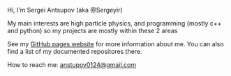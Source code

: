 Hi, I’m Sergei Antsupov (aka @Sergeyir)

My main interests are high particle physics, and programming (mostly c++ and python) so my projects are mostly within these 2 areas

See my [GitHub pages website](https://sergeyir.github.io/) for more information about me. You can also find a list of my documented repositores there.

How to reach me: anstupov0124@gmail.com
